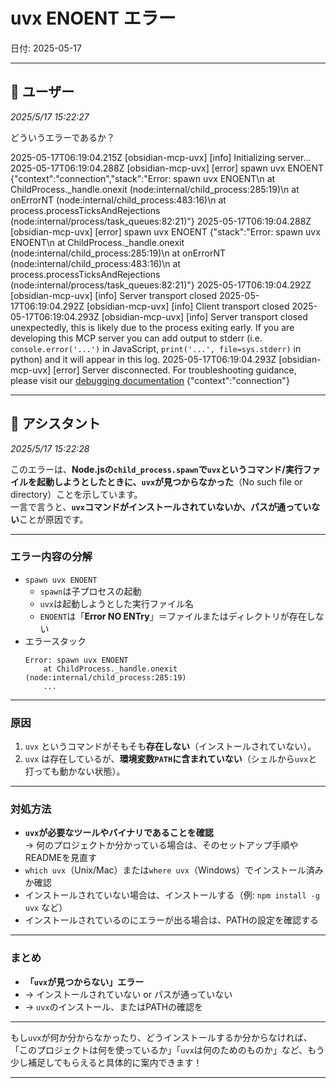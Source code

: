 # uvx ENOENT エラー

日付: 2025-05-17

---

## 👤 ユーザー
*2025/5/17 15:22:27*

どういうエラーであるか？

2025-05-17T06:19:04.215Z [obsidian-mcp-uvx] [info] Initializing server...
2025-05-17T06:19:04.288Z [obsidian-mcp-uvx] [error] spawn uvx ENOENT {"context":"connection","stack":"Error: spawn uvx ENOENT\n    at ChildProcess._handle.onexit (node:internal/child_process:285:19)\n    at onErrorNT (node:internal/child_process:483:16)\n    at process.processTicksAndRejections (node:internal/process/task_queues:82:21)"}
2025-05-17T06:19:04.288Z [obsidian-mcp-uvx] [error] spawn uvx ENOENT {"stack":"Error: spawn uvx ENOENT\n    at ChildProcess._handle.onexit (node:internal/child_process:285:19)\n    at onErrorNT (node:internal/child_process:483:16)\n    at process.processTicksAndRejections (node:internal/process/task_queues:82:21)"}
2025-05-17T06:19:04.292Z [obsidian-mcp-uvx] [info] Server transport closed
2025-05-17T06:19:04.292Z [obsidian-mcp-uvx] [info] Client transport closed
2025-05-17T06:19:04.293Z [obsidian-mcp-uvx] [info] Server transport closed unexpectedly, this is likely due to the process exiting early. If you are developing this MCP server you can add output to stderr (i.e. `console.error('...')` in JavaScript, `print('...', file=sys.stderr)` in python) and it will appear in this log.
2025-05-17T06:19:04.293Z [obsidian-mcp-uvx] [error] Server disconnected. For troubleshooting guidance, please visit our [debugging documentation](https://modelcontextprotocol.io/docs/tools/debugging) {"context":"connection"}

---

## 🤖 アシスタント
*2025/5/17 15:22:28*

このエラーは、**Node.jsの`child_process.spawn`で`uvx`というコマンド/実行ファイルを起動しようとしたときに、`uvx`が見つからなかった**（No such file or directory）ことを示しています。  
一言で言うと、**`uvx`コマンドがインストールされていないか、パスが通っていない**ことが原因です。

---

### エラー内容の分解

- `spawn uvx ENOENT`  
  - `spawn`は子プロセスの起動  
  - `uvx`は起動しようとした実行ファイル名  
  - `ENOENT`は「**Error NO ENTry**」＝ファイルまたはディレクトリが存在しない  
- エラースタック  
  ```
  Error: spawn uvx ENOENT
      at ChildProcess._handle.onexit (node:internal/child_process:285:19)
      ...
  ```

---

### 原因

1. `uvx` というコマンドがそもそも**存在しない**（インストールされていない）。
2. `uvx` は存在しているが、**環境変数`PATH`に含まれていない**（シェルから`uvx`と打っても動かない状態）。

---

### 対処方法

- **`uvx`が必要なツールやバイナリであることを確認**  
  → 何のプロジェクトか分かっている場合は、そのセットアップ手順やREADMEを見直す
- `which uvx`（Unix/Mac）または`where uvx`（Windows）でインストール済みか確認
- インストールされていない場合は、インストールする（例: `npm install -g uvx` など）
- インストールされているのにエラーが出る場合は、PATHの設定を確認する

---

### まとめ

- **「`uvx`が見つからない」エラー**
- → インストールされていない or パスが通っていない
- → `uvx`のインストール、またはPATHの確認を

---

もし`uvx`が何か分からなかったり、どうインストールするか分からなければ、  
「このプロジェクトは何を使っているか」「`uvx`は何のためのものか」など、もう少し補足してもらえると具体的に案内できます！

---
